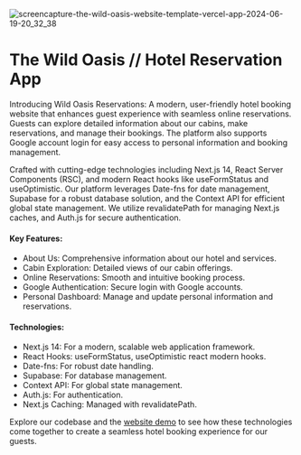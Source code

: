 ![screencapture-the-wild-oasis-website-template-vercel-app-2024-06-19-20_32_38](https://github.com/akramAdjab/The-Wild-Oasis-Website/assets/111662485/a92fc242-296e-43ae-b00d-fba0d4b534d2)

# The Wild Oasis // Hotel Reservation App

Introducing Wild Oasis Reservations: A modern, user-friendly hotel booking website that enhances guest experience with seamless online reservations. Guests can explore detailed information about our cabins, make reservations, and manage their bookings. The platform also supports Google account login for easy access to personal information and booking management.

Crafted with cutting-edge technologies including Next.js 14, React Server Components (RSC), and modern React hooks like useFormStatus and useOptimistic. Our platform leverages Date-fns for date management, Supabase for a robust database solution, and the Context API for efficient global state management. We utilize revalidatePath for managing Next.js caches, and Auth.js for secure authentication.

#### Key Features:
<ul>
<li>About Us: Comprehensive information about our hotel and services.</li>
<li>Cabin Exploration: Detailed views of our cabin offerings.</li>
<li>Online Reservations: Smooth and intuitive booking process.</li>
<li>Google Authentication: Secure login with Google accounts.</li>
<li>Personal Dashboard: Manage and update personal information and reservations.</li>
</ul>

#### Technologies:
<ul>
<li>Next.js 14: For a modern, scalable web application framework.</li>
<li>React Hooks: useFormStatus, useOptimistic react modern hooks.</li>
<li>Date-fns: For robust date handling.</li>
<li>Supabase: For database management.</li>
<li>Context API: For global state management.</li>
<li>Auth.js: For authentication.</li>
<li>Next.js Caching: Managed with revalidatePath.</li>
</ul>

Explore our codebase and the [website demo](https://the-wild-oasis-website-template.vercel.app/) to see how these technologies come together to create a seamless hotel booking experience for our guests.
